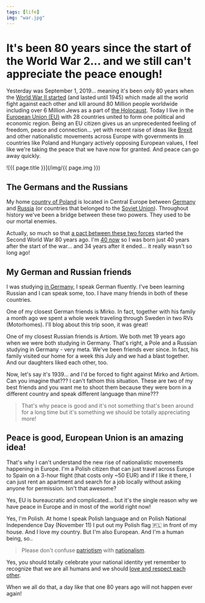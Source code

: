 ```yaml
---
tags: [life]
img: "war.jpg"
---
```


# It's been 80 years since the start of the World War 2... and we still can't appreciate the peace enough!

Yesterday was September 1, 2019... meaning it's been only 80 years when the [World War II started](https://en.m.wikipedia.org/wiki/World_War_II) (and lasted until 1945) which made all the world fight against each other and kill around 80 Million people worldwide including over 6 Million Jews as a part of [the Holocaust](https://en.wikipedia.org/wiki/The_Holocaust). Today I live in the [European Union (EU)](https://en.wikipedia.org/wiki/European_Union) with 28 countries united to form one political and economic region. Being an EU citizen gives us an unprecedented feeling of freedom, peace and connection... yet with recent raise of ideas like [Brexit](https://en.wikipedia.org/wiki/Brexit) and other nationalistic movements across Europe with governments in countries like Poland and Hungary actively opposing European values, I feel like we're taking the peace that we have now for granted. And peace can go away quickly.

<!--More-->

![{{ page.title }}](/img/{{ page.img }})

## The Germans and the Russians

My home [country of Poland](https://en.wikipedia.org/wiki/Poland) is located in Central Europe between [Germany](https://en.wikipedia.org/wiki/Germany) and [Russia](https://en.wikipedia.org/wiki/Russia) (or countries that belonged to the [Soviet Union](https://en.wikipedia.org/wiki/Soviet_Union)). Throughout history we've been a bridge between these two powers. They used to be our mortal enemies.

Actually, so much so that [a pact between these two forces](https://en.wikipedia.org/wiki/Molotov–Ribbentrop_Pact) started the Second World War 80 years ago. I'm [40 now](https://sliwinski.com/forty) so I was born just 40 years after the start of the war... and 34 years after it ended... it really wasn't so long ago!

## My German and Russian friends

I was studying [in Germany](/about/), I speak German fluently. I've been learning Russian and I can speak some, too. I have many friends in both of these countries.

One of my closest German friends is Mirko. In fact, together with his family a month ago we spent a whole week traveling through Sweden in two RVs (Motorhomes). I'll blog about this trip soon, it was great!

One of my closest Russian friends is Artiom. We both met 19 years ago when we were both studying in Germany. That's right, a Pole and a Russian studying in Germany - very meta. We've been friends ever since. In fact, his family visited our home for a week this July and we had a blast together. And our daughters liked each other, too.

Now, let's say it's 1939... and I'd be forced to fight against Mirko and Artiom. Can you imagine that??? I can't fathom this situation. These are two of my best friends and you want me to shoot them because they were born in a different country and speak different language than mine???

> That's why peace is good and it's not something that's been around for a long time but it's something we should be totally appreciating more!

## Peace is good, European Union is an amazing idea!

That's why I can't understand the new rise of nationalistic movements happening in Europe. I'm a Polish citizen that can just travel across Europe to Spain on a 3-hour flight (that costs only ~50 EUR) and if I like it there, I can just rent an apartment and search for a job locally without asking anyone for permission. Isn't that awesome?

Yes, EU is bureaucratic and complicated... but it's the single reason why we have peace in Europe and in most of the world right now!

Yes, I'm Polish. At home I speak Polish language and on Polish National Independence Day (November 11) I put out my Polish flag 🇵🇱 in front of my house. And I love my country. But I'm also European. And I'm a human being, so..

> Please don't confuse [patriotism](https://en.wikipedia.org/wiki/Patriotism) with [nationalism](https://en.wikipedia.org/wiki/Nationalism).

Yes, you should totally celebrate your national identity yet remember to recognize that we are all humans and we should [love and respect each other](https://sliwinski.com/commandments).

When we all do that, a day like that one 80 years ago will not happen ever again!


[n]: https://nozbe.com/?a=mike
[p]: /podcast